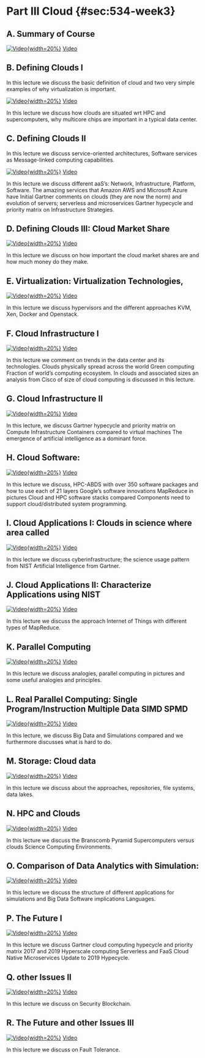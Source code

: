 # Part III Cloud {#sec:534-week3}

## A. Summary of Course 

[![Video](images/e534cu2019summaryofcourse.jpg){width=20%}](https://www.youtube.com/watch?v=bd9KXMUsQGM&list=PLy0VLh_GFyz-dNRQYeX0OMnq7AeB_CeN0&index=2&t=0s)
[Video](https://www.youtube.com/watch?v=bd9KXMUsQGM&list=PLy0VLh_GFyz-dNRQYeX0OMnq7AeB_CeN0&index=2&t=0s)

## B. Defining Clouds I

In this lecture we discuss the basic definition of cloud and two very
simple examples of why virtualization is important.

[![Video](images/e534cu2019summaryofcourse.jpg){width=20%}](https://www.youtube.com/watch?v=8OE3oOVDmlQ&list=PLy0VLh_GFyz-dNRQYeX0OMnq7AeB_CeN0&index=3&t=0s)
[Video](https://www.youtube.com/watch?v=8OE3oOVDmlQ&list=PLy0VLh_GFyz-dNRQYeX0OMnq7AeB_CeN0&index=3&t=0s)

In this lecture we discuss how clouds are situated wrt HPC and supercomputers, why multicore chips are important
in a typical data center.

## C. Defining Clouds II

In this lecture we discuss service-oriented architectures, Software services as Message-linked computing capabilities.

[![Video](images/e534cu2019definingclouds2.jpg){width=20%}](https://www.youtube.com/watch?v=LnYbJYzmJ0I&list=PLy0VLh_GFyz-dNRQYeX0OMnq7AeB_CeN0&index=4&t=0s)
[Video](https://www.youtube.com/watch?v=LnYbJYzmJ0I&list=PLy0VLh_GFyz-dNRQYeX0OMnq7AeB_CeN0&index=4&t=0s)

In this lecture we discuss different aaS’s: Network, Infrastructure, Platform, Software.
The amazing services that Amazon AWS and Microsoft Azure have Initial Gartner comments on clouds (they are now the norm) and evolution of servers; serverless and microservices
Gartner hypecycle and priority matrix on Infrastructure Strategies.

## D. Defining Clouds III: Cloud Market Share

[![Video](images/e534cu2019definingclouds3.jpg){width=20%}](https://www.youtube.com/watch?v=X1HwKJ7yBEk&list=PLy0VLh_GFyz-dNRQYeX0OMnq7AeB_CeN0&index=5&t=0s)
[Video](https://www.youtube.com/watch?v=X1HwKJ7yBEk&list=PLy0VLh_GFyz-dNRQYeX0OMnq7AeB_CeN0&index=5&t=0s)

In this lecture we discuss on how important the cloud market shares are and how much money do they make.  

## E. Virtualization: Virtualization Technologies,

[![Video](images/e534cu2019virtualization.jpg){width=20%}](https://www.youtube.com/watch?v=Tqsx-sEPY6M&list=PLy0VLh_GFyz-dNRQYeX0OMnq7AeB_CeN0&index=6&t=0s)
[Video](https://www.youtube.com/watch?v=Tqsx-sEPY6M&list=PLy0VLh_GFyz-dNRQYeX0OMnq7AeB_CeN0&index=6&t=0s)

In this lecture we discuss hypervisors and the different approaches KVM, Xen, Docker and Openstack. 

## F. Cloud Infrastructure I

[![Video](images/e534cu2019cloudinfrastructure1.jpg){width=20%}](https://www.youtube.com/watch?v=KTNx2SEe2Jo&list=PLy0VLh_GFyz-dNRQYeX0OMnq7AeB_CeN0&index=7&t=0s)
[Video](https://www.youtube.com/watch?v=KTNx2SEe2Jo&list=PLy0VLh_GFyz-dNRQYeX0OMnq7AeB_CeN0&index=7&t=0s)

In this lecture we comment on trends in the data center and its technologies.
Clouds physically spread across the world Green computing Fraction of world’s computing
ecosystem. In clouds and associated sizes an analysis from Cisco of size of cloud
computing is discussed in this lecture. 

## G. Cloud Infrastructure II

[![Video](images/e534cu2019cloudinfrastructure2.jpg){width=20%}](https://www.youtube.com/watch?v=R0Sk1rAS20M&list=PLy0VLh_GFyz-dNRQYeX0OMnq7AeB_CeN0&index=8&t=0s)
[Video](https://www.youtube.com/watch?v=R0Sk1rAS20M&list=PLy0VLh_GFyz-dNRQYeX0OMnq7AeB_CeN0&index=8&t=0s)

In this lecture, we discuss Gartner hypecycle and priority matrix on Compute Infrastructure Containers
compared to virtual machines The emergence of artificial intelligence as a dominant force.

## H. Cloud Software: 

[![Video](images/e534cu2019cloudsoftware.jpg){width=20%}](https://www.youtube.com/watch?v=MZrlX8fj48o&list=PLy0VLh_GFyz-dNRQYeX0OMnq7AeB_CeN0&index=9&t=0s)
[Video](https://www.youtube.com/watch?v=MZrlX8fj48o&list=PLy0VLh_GFyz-dNRQYeX0OMnq7AeB_CeN0&index=9&t=0s)

In this lecture we discuss, HPC-ABDS with over 350 software packages and how to use each of 21
layers Google’s software innovations MapReduce in pictures Cloud and HPC software stacks compared Components need to support cloud/distributed system programming.

## I. Cloud Applications I: Clouds in science where area called

[![Video](images/e534cu2019cloudapplications1.jpg){width=20%}](https://www.youtube.com/watch?v=sAbYkZHD81U&list=PLy0VLh_GFyz-dNRQYeX0OMnq7AeB_CeN0&index=10&t=0s)
[Video](https://www.youtube.com/watch?v=sAbYkZHD81U&list=PLy0VLh_GFyz-dNRQYeX0OMnq7AeB_CeN0&index=10&t=0s)

In this lecture we discuss cyberinfrastructure; the science usage pattern from NIST Artificial Intelligence
from Gartner. 

## J. Cloud Applications II: Characterize Applications using NIST

[![Video](images/e534cu2019cloudapplications2.jpg){width=20%}](https://www.youtube.com/watch?v=YaPg-OOlkdw&list=PLy0VLh_GFyz-dNRQYeX0OMnq7AeB_CeN0&index=11&t=0s)
[Video](https://www.youtube.com/watch?v=YaPg-OOlkdw&list=PLy0VLh_GFyz-dNRQYeX0OMnq7AeB_CeN0&index=11&t=0s)

In this lecture we discuss the approach Internet of Things with different types of MapReduce. 

## K. Parallel Computing

[![Video](images/e534cu2019parallelcomputinganalogies.jpg){width=20%}](https://www.youtube.com/watch?v=C7OBEfyDE8c&list=PLy0VLh_GFyz-dNRQYeX0OMnq7AeB_CeN0&index=13&t=0s)
[Video](https://www.youtube.com/watch?v=C7OBEfyDE8c&list=PLy0VLh_GFyz-dNRQYeX0OMnq7AeB_CeN0&index=13&t=0s)

In this lecture we discuss analogies, parallel computing in pictures and some useful analogies and principles.

## L. Real Parallel Computing: Single Program/Instruction Multiple Data SIMD SPMD

[![Video](images/e534cu2019realparallelcomputing.jpg){width=20%}](https://www.youtube.com/watch?v=C7OBEfyDE8c&list=PLy0VLh_GFyz-dNRQYeX0OMnq7AeB_CeN0&index=13&t=0s)
[Video](https://www.youtube.com/watch?v=C7OBEfyDE8c&list=PLy0VLh_GFyz-dNRQYeX0OMnq7AeB_CeN0&index=13&t=0s)

In this lecture, we discuss Big Data and Simulations compared and we furthermore discusses what is hard to do.   

## M. Storage: Cloud data

[![Video](images/e534storage.jpg){width=20%}](https://www.youtube.com/watch?v=NcIbKQ-AChA&list=PLy0VLh_GFyz-dNRQYeX0OMnq7AeB_CeN0&index=14&t=0s)
[Video](https://www.youtube.com/watch?v=NcIbKQ-AChA&list=PLy0VLh_GFyz-dNRQYeX0OMnq7AeB_CeN0&index=14&t=0s)

In this lecture we discuss about the approaches, repositories, file systems, data lakes. 

## N. HPC and Clouds

[![Video](images/e534cu2019hpcandclouds.jpg){width=20%}](https://www.youtube.com/watch?v=QTxYKhpVtDw&list=PLy0VLh_GFyz-dNRQYeX0OMnq7AeB_CeN0&index=15&t=0s)
[Video](https://www.youtube.com/watch?v=QTxYKhpVtDw&list=PLy0VLh_GFyz-dNRQYeX0OMnq7AeB_CeN0&index=15&t=0s)

In this lecture we discuss the Branscomb Pyramid Supercomputers versus clouds Science Computing Environments. 

## O. Comparison of Data Analytics with Simulation: 

[![Video](images/e534cu2019comparisonofdataanalyticswithsimulation.jpg){width=20%}](https://www.youtube.com/watch?v=6WmWE_7iB3w&list=PLy0VLh_GFyz-dNRQYeX0OMnq7AeB_CeN0&index=16&t=0s)
[Video](https://www.youtube.com/watch?v=6WmWE_7iB3w&list=PLy0VLh_GFyz-dNRQYeX0OMnq7AeB_CeN0&index=16&t=0s)

In this lecture we discuss the structure of different applications for simulations and Big Data Software
implications Languages. 

## P. The Future I

[![Video](images/e534cu2019thefuture1.jpg){width=20%}](https://www.youtube.com/watch?v=1xH5ow5kOhc&list=PLy0VLh_GFyz-dNRQYeX0OMnq7AeB_CeN0&index=17&t=0s)
[Video](https://www.youtube.com/watch?v=1xH5ow5kOhc&list=PLy0VLh_GFyz-dNRQYeX0OMnq7AeB_CeN0&index=17&t=0s)

In this lecture we discuss Gartner cloud computing hypecycle and priority matrix 2017 and 2019 Hyperscale
computing Serverless and FaaS Cloud Native Microservices Update to 2019 Hypecycle. 

## Q. other Issues II

[![Video](images/e534cu2019futureandotherissues.jpg){width=20%}](https://www.youtube.com/watch?v=9AmVHEXv7gY&list=PLy0VLh_GFyz-dNRQYeX0OMnq7AeB_CeN0&index=18&t=0s)
[Video](https://www.youtube.com/watch?v=9AmVHEXv7gY&list=PLy0VLh_GFyz-dNRQYeX0OMnq7AeB_CeN0&index=18&t=0s)

In this lecture we discuss on Security Blockchain. 

## R. The Future and other Issues III

[![Video](images/e534cu2019futureandotherissues.jpg.jpg){width=20%}](https://www.youtube.com/watch?v=VnkkCix3yEE&list=PLy0VLh_GFyz-dNRQYeX0OMnq7AeB_CeN0&index=19&t=0s)
[Video](https://www.youtube.com/watch?v=VnkkCix3yEE&list=PLy0VLh_GFyz-dNRQYeX0OMnq7AeB_CeN0&index=19&t=0s)

In this lecture we discuss on Fault Tolerance.

